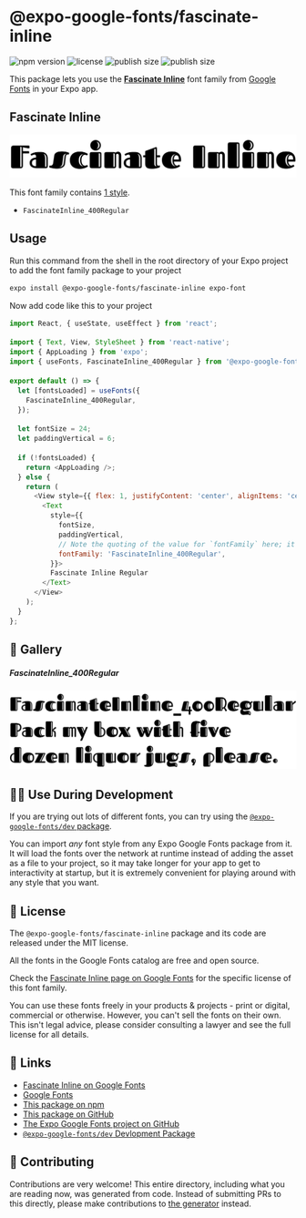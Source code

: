 # @expo-google-fonts/fascinate-inline

![npm version](https://flat.badgen.net/npm/v/@expo-google-fonts/fascinate-inline)
![license](https://flat.badgen.net/github/license/expo/google-fonts)
![publish size](https://flat.badgen.net/packagephobia/install/@expo-google-fonts/fascinate-inline)
![publish size](https://flat.badgen.net/packagephobia/publish/@expo-google-fonts/fascinate-inline)

This package lets you use the [**Fascinate Inline**](https://fonts.google.com/specimen/Fascinate+Inline) font family from [Google Fonts](https://fonts.google.com/) in your Expo app.

## Fascinate Inline

![Fascinate Inline](./font-family.png)

This font family contains [1 style](#-gallery).

- `FascinateInline_400Regular`

## Usage

Run this command from the shell in the root directory of your Expo project to add the font family package to your project
```sh
expo install @expo-google-fonts/fascinate-inline expo-font
```

Now add code like this to your project
```js
import React, { useState, useEffect } from 'react';

import { Text, View, StyleSheet } from 'react-native';
import { AppLoading } from 'expo';
import { useFonts, FascinateInline_400Regular } from '@expo-google-fonts/fascinate-inline';

export default () => {
  let [fontsLoaded] = useFonts({
    FascinateInline_400Regular,
  });

  let fontSize = 24;
  let paddingVertical = 6;

  if (!fontsLoaded) {
    return <AppLoading />;
  } else {
    return (
      <View style={{ flex: 1, justifyContent: 'center', alignItems: 'center' }}>
        <Text
          style={{
            fontSize,
            paddingVertical,
            // Note the quoting of the value for `fontFamily` here; it expects a string!
            fontFamily: 'FascinateInline_400Regular',
          }}>
          Fascinate Inline Regular
        </Text>
      </View>
    );
  }
};

```

## 🔡 Gallery

##### FascinateInline_400Regular
![FascinateInline_400Regular](./FascinateInline_400Regular.ttf.png)


## 👩‍💻 Use During Development

If you are trying out lots of different fonts, you can try using the [`@expo-google-fonts/dev` package](https://github.com/expo/google-fonts/tree/master/font-packages/dev#readme).

You can import *any* font style from any Expo Google Fonts package from it. It will load the fonts
over the network at runtime instead of adding the asset as a file to your project, so it may take longer
for your app to get to interactivity at startup, but it is extremely convenient
for playing around with any style that you want.

## 📖 License

The `@expo-google-fonts/fascinate-inline` package and its code are released under the MIT license.

All the fonts in the Google Fonts catalog are free and open source.

Check the [Fascinate Inline page on Google Fonts](https://fonts.google.com/specimen/Fascinate+Inline) for the specific license of this font family.

You can use these fonts freely in your products & projects - print or digital, commercial or otherwise. However, you can't sell the fonts on their own. This isn't legal advice, please consider consulting a lawyer and see the full license for all details.

## 🔗 Links

- [Fascinate Inline on Google Fonts](https://fonts.google.com/specimen/Fascinate+Inline)
- [Google Fonts](https://fonts.google.com/)
- [This package on npm](https://www.npmjs.com/package/@expo-google-fonts/fascinate-inline)
- [This package on GitHub](https://github.com/expo/google-fonts/tree/master/font-packages/fascinate-inline)
- [The Expo Google Fonts project on GitHub](https://github.com/expo/google-fonts)
- [`@expo-google-fonts/dev` Devlopment Package](https://github.com/expo/google-fonts/tree/master/font-packages/dev)

## 🤝 Contributing

Contributions are very welcome! This entire directory, including what you are reading now, was generated from code. Instead of submitting PRs to this directly, please make contributions to [the generator](https://github.com/expo/google-fonts/tree/master/packages/generator) instead.
